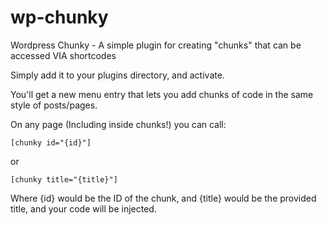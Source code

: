 wp-chunky
=========

Wordpress Chunky - A simple plugin for creating "chunks" that can be accessed VIA shortcodes

Simply add it to your plugins directory, and activate.

You'll get a new menu entry that lets you add chunks of code in the same style of posts/pages.

On any page (Including inside chunks!) you can call:

    [chunky id="{id}"]
  or
  
    [chunky title="{title}"]
  
  Where {id} would be the ID of the chunk, and {title} would be the provided title, and your code will be injected.
